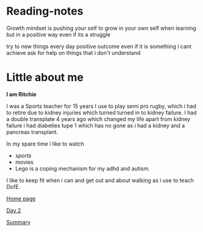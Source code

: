 # Reading-notes

Growth mindset is pushing your self to grow in your own self when learning but in a positive way even if its a struggle

try to new things every day
positive outcome even if it is something i cant achieve 
ask for help on things that i don't understand

# Little about me



**I am Ritchie**

I was a Sports teacher for 15 years I use to play semi pro rugby, which i had to retire due to kidney injuries which turned turned in to kidney failure. I had a double transplate 4 years ago which changed my life apart from kidney failure i had diabeties tupe 1 which has no gone as i had a kidney and a pancreas transplant. 

In my spare time i like to 
watch 
- _sports_
- movies
- Lego is a coping mechanism for my adhd and autism. 

I like to keep fit when i can and get out and about walking as i use to teach DofE.

[Home page](/README.md)

[Day 2](day2.md)


[Summary](Summary.md)
